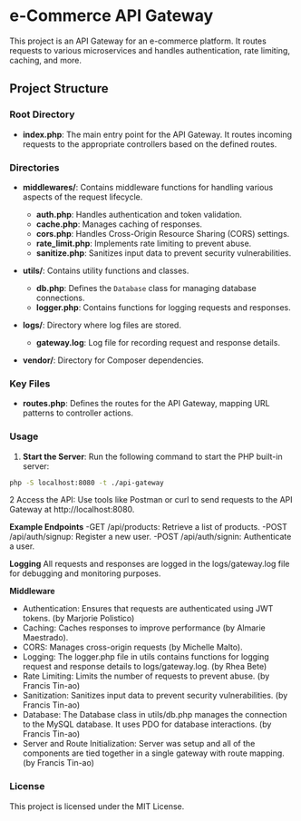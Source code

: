 # e-Commerce API Gateway

This project is an API Gateway for an e-commerce platform. It routes requests to various microservices and handles authentication, rate limiting, caching, and more.

## Project Structure

### Root Directory

- **index.php**: The main entry point for the API Gateway. It routes incoming requests to the appropriate controllers based on the defined routes.

### Directories

- **middlewares/**: Contains middleware functions for handling various aspects of the request lifecycle.
  - **auth.php**: Handles authentication and token validation.
  - **cache.php**: Manages caching of responses.
  - **cors.php**: Handles Cross-Origin Resource Sharing (CORS) settings.
  - **rate_limit.php**: Implements rate limiting to prevent abuse.
  - **sanitize.php**: Sanitizes input data to prevent security vulnerabilities.

- **utils/**: Contains utility functions and classes.
  - **db.php**: Defines the `Database` class for managing database connections.
  - **logger.php**: Contains functions for logging requests and responses.

- **logs/**: Directory where log files are stored.
  - **gateway.log**: Log file for recording request and response details.

- **vendor/**: Directory for Composer dependencies.

### Key Files

- **routes.php**: Defines the routes for the API Gateway, mapping URL patterns to controller actions.

### Usage

1. **Start the Server**: Run the following command to start the PHP built-in server:
 ```sh
 php -S localhost:8080 -t ./api-gateway
 ```

2 Access the API: Use tools like Postman or curl to send requests to the API Gateway at http://localhost:8080.

**Example Endpoints**
-GET /api/products: Retrieve a list of products.
-POST /api/auth/signup: Register a new user.
-POST /api/auth/signin: Authenticate a user.

**Logging**
All requests and responses are logged in the logs/gateway.log file for debugging and monitoring purposes.

**Middleware**

- Authentication: Ensures that requests are authenticated using JWT tokens. (by Marjorie Polistico)
- Caching: Caches responses to improve performance (by Almarie Maestrado).
- CORS: Manages cross-origin requests (by Michelle Malto).
- Logging: The logger.php file in utils contains functions for logging request and response details to logs/gateway.log. (by Rhea Bete)
- Rate Limiting: Limits the number of requests to prevent abuse. (by Francis Tin-ao)
- Sanitization: Sanitizes input data to prevent security vulnerabilities. (by Francis Tin-ao)
- Database: The Database class in utils/db.php manages the connection to the MySQL database. It uses PDO for database interactions. (by Francis Tin-ao)
- Server and Route Initialization: Server was setup and all of the components are tied together in a single gateway with route mapping. (by Francis Tin-ao)

### License

This project is licensed under the MIT License.